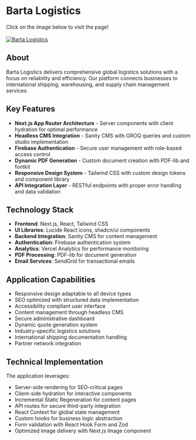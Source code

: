 # Barta Logistics

Click on the image below to visit the page!
<br></br>
[![Barta Logistics](https://github.com/danieltanurhan/bartalogistics/blob/master/public/images/homepage-snapshot.png?raw=true)](https://bartalogistics-git-master-daniel-tanurhans-projects.vercel.app/)

## About

Barta Logistics delivers comprehensive global logistics solutions with a focus on reliability and efficiency. Our platform connects businesses to international shipping, warehousing, and supply chain management services.

## Key Features

- **Next.js App Router Architecture** - Server components with client hydration for optimal performance
- **Headless CMS Integration** - Sanity CMS with GROQ queries and custom studio implementation
- **Firebase Authentication** - Secure user management with role-based access control
- **Dynamic PDF Generation** - Custom document creation with PDF-lib and fontkit
- **Responsive Design System** - Tailwind CSS with custom design tokens and component library
- **API Integration Layer** - RESTful endpoints with proper error handling and data validation

## Technology Stack

- **Frontend**: Next.js, React, Tailwind CSS
- **UI Libraries**: Lucide React icons, shadcn/ui components
- **Backend Integration**: Sanity CMS for content management
- **Authentication**: Firebase authentication system
- **Analytics**: Vercel Analytics for performance monitoring
- **PDF Processing**: PDF-lib for document generation
- **Email Services**: SendGrid for transactional emails

## Application Capabilities

- Responsive design adaptable to all device types
- SEO optimized with structured data implementation
- Accessibility compliant user interface
- Content management through headless CMS
- Secure administrative dashboard
- Dynamic quote generation system
- Industry-specific logistics solutions
- International shipping documentation handling
- Partner network integration

## Technical Implementation

The application leverages:
- Server-side rendering for SEO-critical pages
- Client-side hydration for interactive components
- Incremental Static Regeneration for content pages
- API routes for secure third-party integration
- React Context for global state management
- Custom hooks for business logic abstraction
- Form validation with React Hook Form and Zod
- Optimized image delivery with Next.js Image component

